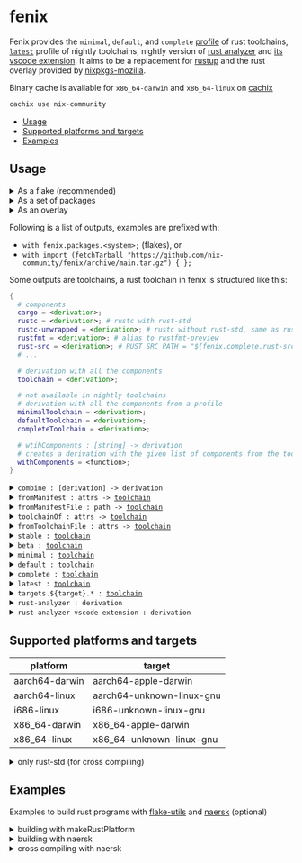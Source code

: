 # fenix

Fenix provides the `minimal`, `default`, and `complete` [profile](https://rust-lang.github.io/rustup/concepts/profiles.html) of rust toolchains, [`latest`](#latest) profile of nightly toolchains, nightly version of [rust analyzer](https://rust-analyzer.github.io) and [its vscode extension](https://marketplace.visualstudio.com/items?itemName=matklad.rust-analyzer).
It aims to be a replacement for [rustup](https://rustup.rs) and the rust overlay provided by [nixpkgs-mozilla](https://github.com/mozilla/nixpkgs-mozilla).

Binary cache is available for `x86_64-darwin` and `x86_64-linux` on [cachix](https://nix-community.cachix.org/)

```sh
cachix use nix-community
```

- [Usage](#usage)
- [Supported platforms and targets](#supported-platforms-and-targets)
- [Examples](#examples)


## Usage

<details>
  <summary>As a flake (recommended)</summary>

  ```nix
  {
    inputs = {
      fenix = {
        url = "github:nix-community/fenix";
        inputs.nixpkgs.follows = "nixpkgs";
      };
      nixpkgs.url = "nixpkgs/nixos-unstable";
    };

    outputs = { self, fenix, nixpkgs }: {
      defaultPackage.x86_64-linux = fenix.packages.x86_64-linux.minimal.toolchain;
      nixosConfigurations.nixos = nixpkgs.lib.nixosSystem {
        system = x86_64-linux;
        modules = [
          ({ pkgs, ... }: {
            nixpkgs.overlays = [ fenix.overlay ];
            environment.systemPackages = with pkgs; [
              (fenix.complete.withComponents [
                "cargo"
                "clippy"
                "rust-src"
                "rustc"
                "rustfmt"
              ])
              rust-analyzer-nightly
            ];
          })
        ];
      };
    };
  }
  ```
</details>

<details>
  <summary>As a set of packages</summary>

  ```nix
  let
    fenix = import
      (fetchTarball "https://github.com/nix-community/fenix/archive/main.tar.gz")
      { };
  in fenix.minimal.toolchain
  ```
</details>

<details>
  <summary>As an overlay</summary>

  ```nix
  # configuration.nix
  { pkgs, ... }: {
    nixpkgs.overlays = [
      (import "${
          fetchTarball
          "https://github.com/nix-community/fenix/archive/main.tar.gz"
        }/overlay.nix")
    ];
    environment.systemPackages = with pkgs; [
      (fenix.complete.withComponents [
        "cargo"
        "clippy"
        "rust-src"
        "rustc"
        "rustfmt"
      ])
      rust-analyzer-nightly
    ];
  }
  ```
</details>

Following is a list of outputs, examples are prefixed with:

  - `with fenix.packages.<system>;` (flakes), or
  - `with import (fetchTarball "https://github.com/nix-community/fenix/archive/main.tar.gz") { };`

<a name="toolchain" />

Some outputs are toolchains, a rust toolchain in fenix is structured like this:

```nix
{
  # components
  cargo = <derivation>;
  rustc = <derivation>; # rustc with rust-std
  rustc-unwrapped = <derivation>; # rustc without rust-std, same as rustc.unwrapped
  rustfmt = <derivation>; # alias to rustfmt-preview
  rust-src = <derivation>; # RUST_SRC_PATH = "${fenix.complete.rust-src}/bin/rust-lib/src"
  # ...

  # derivation with all the components
  toolchain = <derivation>;

  # not available in nightly toolchains
  # derivation with all the components from a profile
  minimalToolchain = <derivation>;
  defaultToolchain = <derivation>;
  completeToolchain = <derivation>;

  # wtihComponents : [string] -> derivation
  # creates a derivation with the given list of components from the toolchain
  withComponents = <function>;
}
```


<details>
  <summary><code>combine : [derivation] -> derivation</code></summary>

  Combines a list of components into a derivation. If the components are from the same toolchain, use `withComponents` instead.

  ```nix
  combine [
    minimal.rustc
    minimal.cargo
    targets.wasm32-unknown-unknown.latest.rust-std
  ]
  ```
</details>

<details>
  <summary><code>fromManifest : attrs -> <a href="#toolchain">toolchain</a></code></summary>

  Creates a [toolchain](#toolchain) from a rustup manifest

  ```nix
  fromManifest (fromTOML (builtins.readFile ./channel-rust-nightly.toml))
  ```
</details>

<details>
  <summary><code>fromManifestFile : path -> <a href="#toolchain">toolchain</a></code></summary>

  Creates a [toolchain](#toolchain) from a rustup manifest file

  ```nix
  fromManifestFile ./channel-rust-nightly.toml
  ```
</details>

<details>
  <summary><code>toolchainOf : attrs -> <a href="#toolchain">toolchain</a></code></summary>

  Creates [toolchain](#toolchain) from given arguments:

  argument | default | description
  -|-|-
  root | `"https://static.rust-lang.org/dist"` | root url from downloading manifest, usually left as default
  channel | `"nightly"` | rust channel, one of `"stable"`, `"beta"`, `"nightly"`, and version number
  date | `null` | date of the toolchain, latest if unset
  sha256 | `null` | sha256 of the manifest, required in pure evaluation mode, set to `lib.fakeSha256` to get the actual sha256 from the error message

  ```nix
  toolchainOf {
    channel = "beta";
    date = "2021-08-29";
    sha256 = "0dkmjil9avba6l0l9apmgwa8d0h4f8jzgxkq3gvn8d2xc68ks5a5";
  }
  ```
</details>

<details>
  <summary><code>fromToolchainFile : attrs -> <a href="#toolchain">toolchain</a></code></summary>

  Creates a [toolchain](#toolchain) from a [rust toolchain file](https://rust-lang.github.io/rustup/overrides.html#the-toolchain-file), accepts the following arguments:

  argument | description
  -|-
  file | path to the rust toolchain file, usually either `./rust-toolchain` or `./rust-toolchain.toml`, conflicts with `dir`
  dir | path to the directory that has `rust-toolchain` or `rust-toolchain.toml`, conflicts with `file`
  sha256 | sha256 of the manifest, required in pure evalution mode, set to `lib.fakeSha256` to get the actual sha256 from the error message

  ```nix
  fromToolchainFile {
    file = ./rust-toolchain.toml;
    sha256 = lib.fakeSha256;
  }
  ```

  ```nix
  fromToolchainFile { dir = ./.; }
  ```
</details>

<details>
  <summary><code>stable : <a href="#toolchain">toolchain</a></code></summary>

  The stable [toolchain](#toolchain)
</details>

<details>
  <summary><code>beta : <a href="#toolchain">toolchain</a></code></summary>

  The beta [toolchain](#toolchain)
</details>

<details>
  <summary><code>minimal : <a href="#toolchain">toolchain</a></code></summary>

  The minimal profile of the nightly [toolchain](#toolchain)
</details>

<details>
  <summary><code>default : <a href="#toolchain">toolchain</a></code></summary>

  The default profile of the nightly [toolchain](#toolchain), sometimes lags behind the `minimal` profile
</details>

<details>
  <summary><code>complete : <a href="#toolchain">toolchain</a></code></summary>

  The complete profile of the nightly [toolchain](#toolchain), usually lags behind the `minimal` and `default` profile
</details>

<a name="latest" />
<details>
  <summary><code>latest : <a href="#toolchain">toolchain</a></code></summary>

  A custom [toolchain](#toolchain) that contains all the components from the `complete` profile but not from necessarily the same date.
  Unlike the `complete` profile, you get the latest version of the components, but risks a larger chance of incompatibility.
</details>

<details>
  <summary><code>targets.${target}.* : <a href="#toolchain">toolchain</a></code></summary>

  [Toolchain](#toolchain)s for [supported targets](#supported-platforms-and-targets), everything mentioned above except for `combine` is supported

  ```nix
  targets.wasm32-unknown-unknown.latest.rust-std
  ```
</details>

<details>
  <summary><code>rust-analyzer : derivation</code></summary>

  Nightly version of `rust-analyzer`, also available with overlay as `rust-analyzer-nightly`

  ```nix
  # configuration.nix with overlay
  { pkgs, ... }: {
    environment.systemPackages = with pkgs; [ rust-analyzer-nightly ];
  }
  ```
</details>

<details>
  <summary><code>rust-analyzer-vscode-extension : derivation</code></summary>

  Nightly version of `vscode-extensions.matklad.rust-analyzer`, also available with overlay as `vscode-extensions.matklad.rust-analyzer-nightly`

  ```nix
  # with overlay
  with pkgs; vscode-with-extensions.override {
    vscodeExtensions = [
      vscode-extensions.matklad.rust-analyzer-nightly
    ];
  }
  ```
</details>


## Supported platforms and targets

| platform | target |
-|-
aarch64-darwin | aarch64-apple-darwin
aarch64-linux | aarch64-unknown-linux-gnu
i686-linux | i686-unknown-linux-gnu
x86_64-darwin | x86_64-apple-darwin
x86_64-linux | x86_64-unknown-linux-gnu

<details>
  <summary>
    only rust-std (for cross compiling)
  </summary>

  - aarch64-apple-darwin
  - aarch64-apple-ios
  - aarch64-linux-android
  - aarch64-pc-windows-msvc
  - aarch64-unknown-fuchsia
  - aarch64-unknown-linux-musl
  - arm-linux-androideabi
  - arm-unknown-linux-gnueabi
  - arm-unknown-linux-gnueabihf
  - arm-unknown-linux-musleabi
  - arm-unknown-linux-musleabihf
  - armv5te-unknown-linux-gnueabi
  - armv7-linux-androideabi
  - armv7-unknown-linux-gnueabihf
  - armv7-unknown-linux-musleabihf
  - asmjs-unknown-emscripten
  - i586-pc-windows-msvc
  - i586-unknown-linux-gnu
  - i586-unknown-linux-musl
  - i686-linux-android
  - i686-pc-windows-gnu
  - i686-pc-windows-msvc
  - i686-unknown-freebsd
  - i686-unknown-linux-musl
  - mips-unknown-linux-gnu
  - mips-unknown-linux-musl
  - mips64-unknown-linux-gnuabi64
  - mips64el-unknown-linux-gnuabi64
  - mipsel-unknown-linux-gnu
  - mipsel-unknown-linux-musl
  - powerpc-unknown-linux-gnu
  - powerpc64-unknown-linux-gnu
  - powerpc64le-unknown-linux-gnu
  - s390x-unknown-linux-gnu
  - sparc64-unknown-linux-gnu
  - sparcv9-sun-solaris
  - wasm32-unknown-emscripten
  - wasm32-unknown-unknown
  - x86_64-apple-ios
  - x86_64-linux-android
  - x86_64-pc-windows-gnu
  - x86_64-pc-windows-msvc
  - x86_64-rumprun-netbsd
  - x86_64-sun-solaris
  - x86_64-unknown-freebsd
  - x86_64-unknown-fuchsia
  - x86_64-unknown-illumos
  - x86_64-unknown-linux-gnux32
  - x86_64-unknown-linux-musl
  - x86_64-unknown-netbsd
  - x86_64-unknown-redox
</details>


## Examples

Examples to build rust programs with [flake-utils](https://github.com/numtide/flake-utils) and [naersk](https://github.com/nmattia/naersk) (optional)

<details>
  <summary>building with makeRustPlatform</summary>

  ```nix
  {
    inputs = {
      fenix = {
        url = "github:nix-community/fenix";
        inputs.nixpkgs.follows = "nixpkgs";
      };
      flake-utils.url = "github:numtide/flake-utils";
      nixpkgs.url = "nixpkgs/nixos-unstable";
    };

    outputs = { self, fenix, flake-utils, nixpkgs }:
      flake-utils.lib.eachDefaultSystem (system:
        let pkgs = nixpkgs.legacyPackages.${system};
        in {
          defaultPackage = (pkgs.makeRustPlatform {
            inherit (fenix.packages.${system}.minimal) cargo rustc;
          }).buildRustPackage {
            pname = "hello";
            version = "0.1.0";
            src = ./.;
            cargoSha256 = nixpkgs.lib.fakeSha256;
          };
       });
  }
  ```
</details>

<details>
  <summary>building with naersk</summary>

  ```nix
  {
    inputs = {
      fenix = {
        url = "github:nix-community/fenix";
        inputs.nixpkgs.follows = "nixpkgs";
      };
      flake-utils.url = "github:numtide/flake-utils";
      naersk = {
        url = "github:nmattia/naersk";
        inputs.nixpkgs.follows = "nixpkgs";
      };
      nixpkgs.url = "nixpkgs/nixos-unstable";
    };

    outputs = { self, fenix, flake-utils, naersk, nixpkgs }:
      flake-utils.lib.eachDefaultSystem (system: {
        defaultPackage = (naersk.lib.${system}.override {
          inherit (fenix.packages.${system}.minimal) cargo rustc;
        }).buildPackage { src = ./.; };
      });
  }
  ```
</details>

<details>
  <summary>cross compiling with naersk</summary>

  ```nix
  {
    inputs = {
      fenix = {
        url = "github:nix-community/fenix";
        inputs.nixpkgs.follows = "nixpkgs";
      };
      flake-utils.url = "github:numtide/flake-utils";
      naersk = {
        url = "github:nmattia/naersk";
        inputs.nixpkgs.follows = "nixpkgs";
      };
      nixpkgs.url = "nixpkgs/nixos-unstable";
    };

    outputs = { self, fenix, flake-utils, naersk, nixpkgs }:
      flake-utils.lib.eachDefaultSystem (system: {
        defaultPackage = let
          pkgs = nixpkgs.legacyPackages.${system};
          target = "aarch64-unknown-linux-gnu";
          toolchain = with fenix.packages.${system};
            combine [
              minimal.rustc
              minimal.cargo
              targets.${target}.latest.rust-std
            ];
        in (naersk.lib.${system}.override {
          cargo = toolchain;
          rustc = toolchain;
        }).buildPackage {
          src = ./.;
          CARGO_BUILD_TARGET = target;
          CARGO_TARGET_AARCH64_UNKNOWN_LINUX_GNU_LINKER =
            "${pkgs.pkgsCross.aarch64-multiplatform.stdenv.cc}/bin/${target}-gcc";
        };
      });
  }
  ```
</details>
